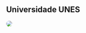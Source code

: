 ## Universidade UNES

<div>
<img align="center" style="border-radius:50px;" 
src="https://media.discordapp.net/attachments/883697176360914944/892100452680871946/Screenshot_1.png?width=571&height=473">
</div>
